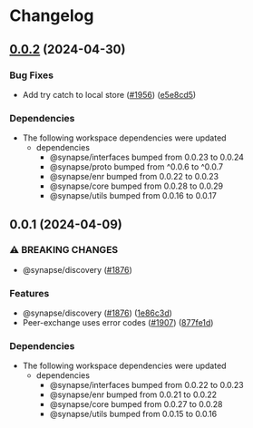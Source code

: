 # Changelog

## [0.0.2](https://github.com/bpx-chain/synapse-js/compare/discovery-v0.0.1...discovery-v0.0.2) (2024-04-30)


### Bug Fixes

* Add try catch to local store ([#1956](https://github.com/bpx-chain/synapse-js/issues/1956)) ([e5e8cd5](https://github.com/bpx-chain/synapse-js/commit/e5e8cd5e170defc1c50ec785568b92764e904dd5))


### Dependencies

* The following workspace dependencies were updated
  * dependencies
    * @synapse/interfaces bumped from 0.0.23 to 0.0.24
    * @synapse/proto bumped from ^0.0.6 to ^0.0.7
    * @synapse/enr bumped from 0.0.22 to 0.0.23
    * @synapse/core bumped from 0.0.28 to 0.0.29
    * @synapse/utils bumped from 0.0.16 to 0.0.17

## 0.0.1 (2024-04-09)


### ⚠ BREAKING CHANGES

* @synapse/discovery ([#1876](https://github.com/bpx-chain/synapse-js/issues/1876))

### Features

* @synapse/discovery ([#1876](https://github.com/bpx-chain/synapse-js/issues/1876)) ([1e86c3d](https://github.com/bpx-chain/synapse-js/commit/1e86c3d63e6532dabbe10e01376d42dc6bcb0b85))
* Peer-exchange uses error codes ([#1907](https://github.com/bpx-chain/synapse-js/issues/1907)) ([877fe1d](https://github.com/bpx-chain/synapse-js/commit/877fe1dc1daf6826b60ac5011af2915c47864d90))


### Dependencies

* The following workspace dependencies were updated
  * dependencies
    * @synapse/interfaces bumped from 0.0.22 to 0.0.23
    * @synapse/enr bumped from 0.0.21 to 0.0.22
    * @synapse/core bumped from 0.0.27 to 0.0.28
    * @synapse/utils bumped from 0.0.15 to 0.0.16
